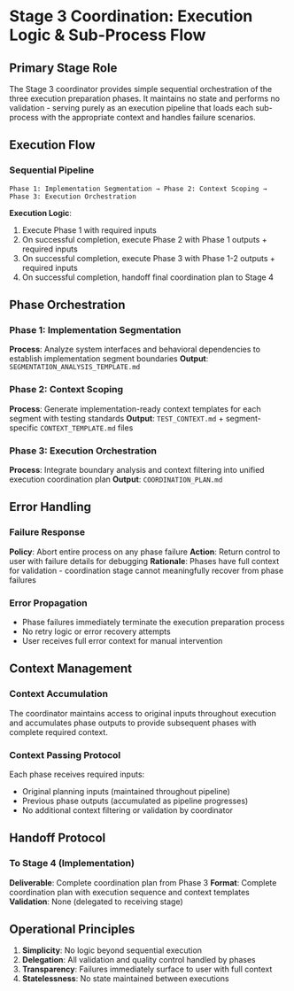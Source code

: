 # Stage 3 Coordination: Execution Logic & Sub-Process Flow

## Primary Stage Role

The Stage 3 coordinator provides simple sequential orchestration of the three execution preparation phases. It maintains no state and performs no validation - serving purely as an execution pipeline that loads each sub-process with the appropriate context and handles failure scenarios.

## Execution Flow

### Sequential Pipeline
```
Phase 1: Implementation Segmentation → Phase 2: Context Scoping → Phase 3: Execution Orchestration
```

**Execution Logic**:
1. Execute Phase 1 with required inputs
2. On successful completion, execute Phase 2 with Phase 1 outputs + required inputs  
3. On successful completion, execute Phase 3 with Phase 1-2 outputs + required inputs
4. On successful completion, handoff final coordination plan to Stage 4

## Phase Orchestration

### Phase 1: Implementation Segmentation
**Process**: Analyze system interfaces and behavioral dependencies to establish implementation segment boundaries
**Output**: `SEGMENTATION_ANALYSIS_TEMPLATE.md`

### Phase 2: Context Scoping  
**Process**: Generate implementation-ready context templates for each segment with testing standards
**Output**: `TEST_CONTEXT.md` + segment-specific `CONTEXT_TEMPLATE.md` files

### Phase 3: Execution Orchestration
**Process**: Integrate boundary analysis and context filtering into unified execution coordination plan
**Output**: `COORDINATION_PLAN.md`

## Error Handling

### Failure Response
**Policy**: Abort entire process on any phase failure
**Action**: Return control to user with failure details for debugging
**Rationale**: Phases have full context for validation - coordination stage cannot meaningfully recover from phase failures

### Error Propagation
- Phase failures immediately terminate the execution preparation process
- No retry logic or error recovery attempts
- User receives full error context for manual intervention

## Context Management

### Context Accumulation
The coordinator maintains access to original inputs throughout execution and accumulates phase outputs to provide subsequent phases with complete required context.

### Context Passing Protocol
Each phase receives required inputs:
- Original planning inputs (maintained throughout pipeline)  
- Previous phase outputs (accumulated as pipeline progresses)
- No additional context filtering or validation by coordinator

## Handoff Protocol

### To Stage 4 (Implementation)
**Deliverable**: Complete coordination plan from Phase 3
**Format**: Complete coordination plan with execution sequence and context templates
**Validation**: None (delegated to receiving stage)

## Operational Principles

1. **Simplicity**: No logic beyond sequential execution
2. **Delegation**: All validation and quality control handled by phases  
3. **Transparency**: Failures immediately surface to user with full context
4. **Statelessness**: No state maintained between executions